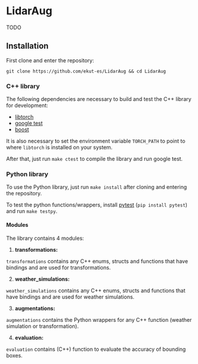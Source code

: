 
# LidarAug

TODO

## Installation

First clone and enter the repository:

`git clone https://github.com/ekut-es/LidarAug && cd LidarAug`

### C++ library

The following dependencies are necessary to build and test the C++ library for development:

- [libtorch](https://pytorch.org/get-started/locally/)
- [google test](https://github.com/google/googletest)
- [boost](https://www.boost.org/)

It is also necessary to set the environment variable `TORCH_PATH` to point to where `libtorch` is installed on your system.

After that, just run `make ctest` to compile the library and run google test.

### Python library

To use the Python library, just run `make install` after cloning and entering the repository.

To test the python functions/wrappers, install [pytest](https://docs.pytest.org/en/8.0.x/) (`pip install pytest`) and run `make testpy`.

#### Modules

The library contains 4 modules:

1. **transformations:**

`transformations` contains any C++ enums, structs and functions that have bindings and are used for transformations.

2. **weather_simulations:**

`weather_simulations` contains any C++ enums, structs and functions that have bindings and are used for weather simulations.

3. **augmentations:**

`augmentations` contains the Python wrappers for any C++ function (weather simulation or transformation).

4. **evaluation:**

`evaluation` contains (C++) function to evaluate the accuracy of bounding boxes.
